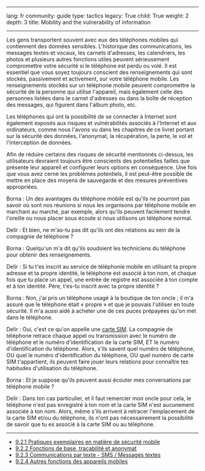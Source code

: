 

---

lang: fr
community: guide
type: tactics
legacy: True
child: True
weight: 2
depth: 3
title: Mobility and the vulnerability of information

---

Les gens transportent souvent avec eux des téléphones mobiles qui contiennent des données sensibles. L'historique des communications, les messages textes et vocaux, les carnets d'adresses, les calendriers, les photos et plusieurs autres fonctions utiles peuvent sérieusement compromettre votre sécurité si le téléphone est perdu ou volé. Il est essentiel que vous soyez toujours conscient des renseignements qui sont stockés, passivement et activement, sur votre téléphone mobile. Les renseignements stockés sur un téléphone mobile peuvent compromettre la sécurité de la personne qui utilise l'appareil, mais également celle des personnes listées dans le carnet d'adresses ou dans la boîte de réception des messages, qui figurent dans l'album photo, etc.

Les téléphones qui ont la possibilité de se connecter à Internet sont également exposés aux risques et vulnérabilités associés à l'Internet et aux ordinateurs, comme nous l'avons vu dans les chapitres de ce livret portant sur la sécurité des données, l'anonymat, la récupération, la perte, le vol et l'interception de données. 

Afin de réduire certains des risques de sécurité mentionnés ci-dessus, les utilisateurs devraient toujours être conscients des potentielles failles que présente leur appareil et configurer leurs options en conséquence. Une fois que vous avez cerné les problèmes potentiels, il est peut-être possible de mettre en place des moyens de sauvegarde et des mesures préventives appropriées.

<div class="background" markdown=1>

Borna : Un des avantages du téléphone mobile est qu'ils ne pourront pas savoir où sont nos réunions si nous les organisons par téléphone mobile en marchant au marché, par exemple, alors qu'ils peuvent facilement tendre l'oreille ou nous placer sous écoute si nous utilisons un téléphone normal.


Delir : Et bien, ne m'as-tu pas dit qu'ils ont des relations au sein de la compagnie de téléphone ?

Borna :  Quelqu'un m'a dit qu'ils soudoient les techniciens du téléphone pour obtenir des renseignements.

Delir : Si tu t'es inscrit au service de téléphonie mobile en utilisant ta propre adresse et ta propre identité, le téléphone est associé à ton nom, et chaque fois que tu place un appel, une entrée de registre est associée à ton compte et à ton identité. Père, t'es-tu inscrit avec ta propre identité ?

Borna : Non, j'ai pris un téléphone usagé à la boutique de ton oncle ; il m'a assuré que le téléphone était « propre » et que je pouvais l'utiliser en toute sécurité. Il m'a aussi aidé à acheter une de ces puces prépayées qu'on met dans le téléphone.

Delir : Oui, c'est ce qu'on appelle une [carte SIM](/fr/glossaire#Carte_SIM). La compagnie de téléphone retrace chaque appel ou transmission avec le numéro de téléphone et le numéro d'identification de la carte SIM, ET le numéro d'identification du téléphone. Alors, s'ils savent quel numéro de téléphone, OU quel le numéro d'identification du téléphone, OU quel numéro de carte SIM t'appartient, ils peuvent faire jouer leurs relations pour connaître tes habitudes d'utilisation du téléphone.

Borna : Et je suppose qu'ils peuvent aussi écouter mes conversations par téléphone mobile ?

Delir : Dans ton cas particulier, et il faut remercier mon oncle pour cela, le téléphone n'est pas enregistré à ton nom et la carte SIM n'est aucunement associée à ton nom. Alors, même s'ils arrivent à retracer l'emplacement de la  carte SIM et/ou du téléphone, ils n'ont pas nécessairement la possibilité de savoir que tu es associé à la carte SIM ou au téléphone.
</div>


-------------------

* [9.2.1 Pratiques exemplaires en matière de sécurité mobile](/fr/chapter_10_2_1)
* [9.2.2 Fonctions de base, traçabilité et anonymat](/fr/chapter_10_2_2)
* [9.2.3 Communications par texte - SMS / Messages textes](/fr/chapter_10_2_3)
* [9.2.4 Autres fonctions des appareils mobiles](/fr/chapter_10_2_4)



